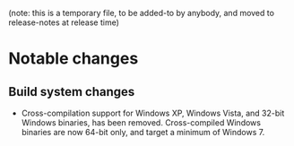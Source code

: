 (note: this is a temporary file, to be added-to by anybody, and moved to
release-notes at release time)

Notable changes
===============

Build system changes
--------------------

- Cross-compilation support for Windows XP, Windows Vista, and 32-bit Windows
  binaries, has been removed. Cross-compiled Windows binaries are now 64-bit
  only, and target a minimum of Windows 7.
